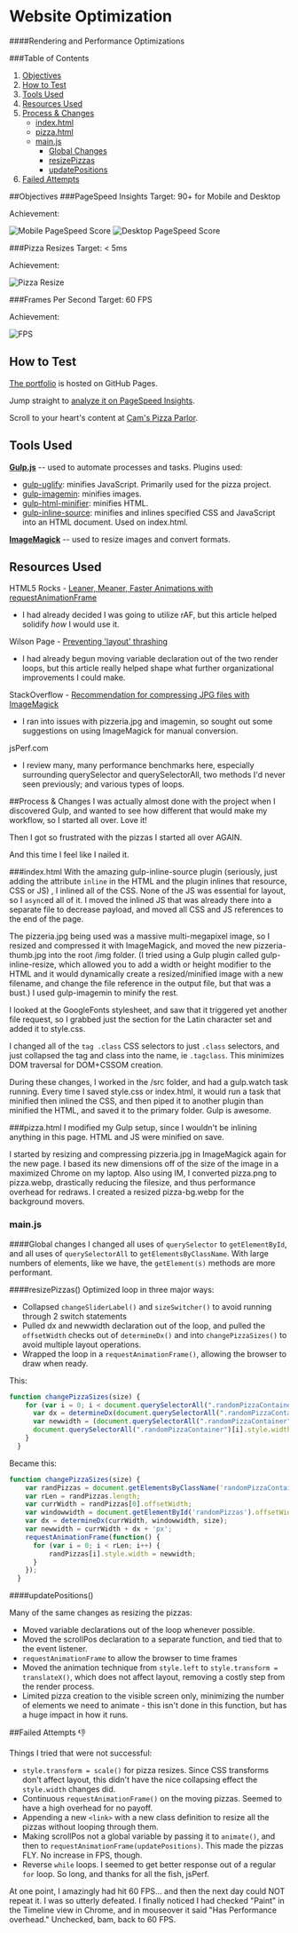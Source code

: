 # Website Optimization
####Rendering and Performance Optimizations

###Table of Contents
1. [Objectives](#objectives)
1. [How to Test](#test)
2. [Tools Used](#tools)
3. [Resources Used](#resources)
4. [Process & Changes](#process)
    * [index.html](#index)
    * [pizza.html](#pizza)
    * [main.js](#main)
        * [Global Changes](#mainglobal)
        * [resizePizzas](#mainresize)
        * [updatePositions](#mainupdate)
5. [Failed Attempts](#failed)

<a name="objectives"></a>
##Objectives
###PageSpeed Insights
Target: 90+ for Mobile and Desktop

Achievement:

![Mobile PageSpeed Score](http://aricept.github.io/img/psi-mobile.png)
![Desktop PageSpeed Score](http://aricept.github.io/img/psi-desktop)

###Pizza Resizes
Target: < 5ms

Achievement:

![Pizza Resize](http://aricept.github.io/img/resize.png)

###Frames Per Second
Target: 60 FPS

Achievement:

![FPS](http://aricept.github.io/img/FPS.png)

<a name="test"></a>
## How to Test
[The portfolio](http://aricept.github.io/frontend-nanodegree-mobile-portfolio) is hosted on GitHub Pages.

Jump straight to [analyze it on PageSpeed Insights](https://developers.google.com/speed/pagespeed/insights/?url=http%3A%2F%2Faricept.github.io%2Ffrontend-nanodegree-mobile-portfolio&tab=mobile).

Scroll to your heart's content at [Cam's Pizza Parlor](http://aricept.github.io/frontend-nanodegree-mobile-portfolio/views/pizza.html).

<a name="tools"></a>
## Tools Used
**[Gulp.js](http://gulpjs.com)** -- used to automate processes and tasks. Plugins used:

* [gulp-uglify](https://github.com/terinjokes/gulp-uglify): minifies JavaScript. Primarily used for the pizza project.
* [gulp-imagemin](https://github.com/sindresorhus/gulp-imagemin): minifies images.
* [gulp-html-minifier](https://github.com/origin1tech/gulp-html-minifier): minifies HTML.
* [gulp-inline-source](https://github.com/fmal/gulp-inline-source): minifies and inlines specified CSS and JavaScript into an HTML document.  Used on index.html.

**[ImageMagick](http://www.imagemagick.com)** -- used to resize images and convert formats.

<a name="resources"><a>
## Resources Used
HTML5 Rocks - [Leaner, Meaner, Faster Animations with requestAnimationFrame](http://www.html5rocks.com/en/tutorials/speed/animations/)

* I had already decided I was going to utilize rAF, but this article helped solidify *how* I would use it.

Wilson Page - [Preventing 'layout' thrashing](http://wilsonpage.co.uk/preventing-layout-thrashing/)

* I had already begun moving variable declaration out of the two render loops, but this article really helped shape what further organizational improvements I could make.

StackOverflow - [Recommendation for compressing JPG files with ImageMagick](http://stackoverflow.com/questions/7261855/recommendation-for-compressing-jpg-files-with-imagemagick)

* I ran into issues with pizzeria.jpg and imagemin, so sought out some suggestions on using ImageMagick for manual conversion.

jsPerf.com

* I review many, many performance benchmarks here, especially surrounding querySelector and querySelectorAll, two methods I'd never seen previously; and various types of loops.

<a name="process"></a>
##Process & Changes
I was actually almost done with the project when I discovered Gulp, and wanted to see how different that would make my workflow, so I started all over.  Love it!

Then I got so frustrated with the pizzas I started all over AGAIN.

And this time I feel like I nailed it.

<a name="index"></a>
###index.html
With the amazing gulp-inline-source plugin (seriously, just adding the attribute `inline` in the HTML and the plugin inlines that resource, CSS or JS) , I inlined all of the CSS.  None of the JS was essential for layout, so I `async`ed all of it.  I moved the inlined JS that was already there into a separate file to decrease payload, and moved all CSS and JS references to the end of the page.

The pizzeria.jpg being used was a massive multi-megapixel image, so I resized and compressed it with ImageMagick, and moved the new pizzeria-thumb.jpg into the root /img folder.  (I tried using a Gulp plugin called gulp-inline-resize, which allowed you to add a width or height modifier to the HTML and it would dynamically create a resized/minified image with a new filename, and change the file reference in the output file, but that was a bust.)  I used gulp-imagemin to minify the rest.

I looked at the GoogleFonts stylesheet, and saw that it triggered yet another file request, so I grabbed just the section for the Latin character set and added it to style.css.

I changed all of the `tag .class` CSS selectors to just `.class` selectors, and just collapsed the tag and class into the name, ie `.tagclass`.  This minimizes DOM traversal for DOM+CSSOM creation.

During these changes, I worked in the /src folder, and had a gulp.watch task running. Every time I saved style.css or index.html, it would run a task that minified then inlined the CSS, and then piped it to another plugin than minified the HTML, and saved it to the primary folder.  Gulp is awesome.

<a name="pizza"></a>
###pizza.html
I modified my Gulp setup, since I wouldn't be inlining anything in this page.  HTML and JS were minified on save.

I started by resizing and compressing pizzeria.jpg in ImageMagick again for the new page.  I based its new dimensions off of the size of the image in a maximized Chrome on my laptop.  Also using IM, I converted pizza.png to pizza.webp, drastically reducing the filesize, and thus performance overhead for redraws.  I created a resized pizza-bg.webp for the background movers.

<a name="main"></a>
### main.js

<a name="mainglobal"></a>
####Global changes
 I changed all uses of `querySelector` to `getElementById`, and all uses of `querySelectorAll` to `getElementsByClassName`.  With large numbers of elements, like we have, the `getElement(s)` methods are more performant.

<a name="mainresize"></a>
####resizePizzas()
Optimized loop in three major ways:

* Collapsed `changeSliderLabel()` and `sizeSwitcher()` to avoid running through 2 switch statements
* Pulled dx and newwidth declaration out of the loop, and pulled the `offsetWidth` checks out of `determineDx()` and into `changePizzaSizes()` to avoid multiple layout operations.
* Wrapped the loop in a `requestAnimationFrame()`, allowing the browser to draw when ready.

This:

```javascript
function changePizzaSizes(size) {
    for (var i = 0; i < document.querySelectorAll(".randomPizzaContainer").length; i++) {
      var dx = determineDx(document.querySelectorAll(".randomPizzaContainer")[i], size);
      var newwidth = (document.querySelectorAll(".randomPizzaContainer")[i].offsetWidth + dx) + 'px';
      document.querySelectorAll(".randomPizzaContainer")[i].style.width = newwidth;
    }
  }
```

Became this:

```javascript
function changePizzaSizes(size) {
    var randPizzas = document.getElementsByClassName('randomPizzaContainer');
    var rLen = randPizzas.length;
    var currWidth = randPizzas[0].offsetWidth;
    var windowwidth = document.getElementById('randomPizzas').offsetWidth;
    var dx = determineDx(currWidth, windowwidth, size);
    var newwidth = currWidth + dx + 'px';
    requestAnimationFrame(function() {
      for (var i = 0; i < rLen; i++) {
          randPizzas[i].style.width = newwidth;
      }
    });
  }
```
<a name="mainupdate"></a>
####updatePositions()

Many of the same changes as resizing the pizzas:

* Moved variable declarations out of the loop whenever possible.
* Moved the scrollPos declaration to a separate function, and tied that to the event listener.
* `requestAnimationFrame` to allow the browser to time frames
* Moved the animation technique from `style.left` to `style.transform = translateX()`, which does not affect layout, removing a costly step from the render process.
* Limited pizza creation to the visible screen only, minimizing the number of elements we need to animate - this isn't done in this function, but has a huge impact in how it runs.

<a name="failed"></a>
##Failed Attempts :thumbsdown:

Things I tried that were not successful:

* `style.transform = scale()` for pizza resizes.  Since CSS transforms don't affect layout, this didn't have the nice collapsing effect the `style.width` changes did.
* Continuous `requestAnimationFrame()` on the moving pizzas.  Seemed to have a high overhead for no payoff.
* Appending a new `<link>` with a new class definition to resize all the pizzas without looping through them.
* Making scrollPos not a global variable by passing it to `animate()`, and then to `requestAnimationFrame(updatePositions)`.  This made the pizzas FLY.  No increase in FPS, though.
* Reverse `while` loops.  I seemed to get better response out of a regular `for` loop.  So long, and thanks for all the fish, jsPerf.

At one point, I amazingly had hit 60 FPS... and then the next day could NOT repeat it.  I was so utterly defeated.  I finally noticed I had checked "Paint" in the Timeline view in Chrome, and in mouseover it said "Has Performance overhead."  Unchecked, bam, back to 60 FPS.